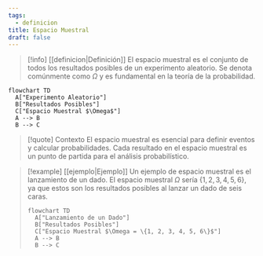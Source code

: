 ```yaml
---
tags:
  - definicion
title: Espacio Muestral
draft: false
---
```


> [!info] [[definicion|Definición]]
> El espacio muestral es el conjunto de todos los resultados posibles de un experimento aleatorio. Se denota comúnmente como $\Omega$ y es fundamental en la teoría de la probabilidad.

```mermaid
flowchart TD
  A["Experimento Aleatorio"]
  B["Resultados Posibles"]
  C["Espacio Muestral $\Omega$"]
  A --> B
  B --> C
```
> [!quote] Contexto
> El espacio muestral es esencial para definir eventos y calcular probabilidades. Cada resultado en el espacio muestral es un punto de partida para el análisis probabilístico.

> [!example] [[ejemplo|Ejemplo]]
> Un ejemplo de espacio muestral es el lanzamiento de un dado. El espacio muestral $\Omega$ sería $\{1, 2, 3, 4, 5, 6\}$, ya que estos son los resultados posibles al lanzar un dado de seis caras.
> ```mermaid
> flowchart TD
>   A["Lanzamiento de un Dado"]
>   B["Resultados Posibles"]
>   C["Espacio Muestral $\Omega = \{1, 2, 3, 4, 5, 6\}$"]
>   A --> B
>   B --> C
> ```